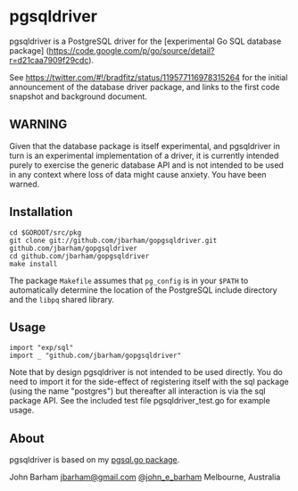 pgsqldriver
===========

pgsqldriver is a PostgreSQL driver for the [experimental Go SQL database package]
(https://code.google.com/p/go/source/detail?r=d21caa7909f29cdc).

See https://twitter.com/#!/bradfitz/status/119577116978315264
for the initial announcement of the database driver package, and links
to the first code snapshot and background document.

WARNING
-------

Given that the database package is itself experimental, and pgsqldriver
in turn is an experimental implementation of a driver, it is currently intended
purely to exercise the generic database API and is not intended to be used
in any context where loss of data might cause anxiety.  You have been warned.

Installation
------------

	cd $GOROOT/src/pkg
	git clone git://github.com/jbarham/gopgsqldriver.git github.com/jbarham/gopgsqldriver
	cd github.com/jbarham/gopgsqldriver
	make install

The package `Makefile` assumes that `pg_config` is in your `$PATH` to
automatically determine the location of the PostgreSQL include directory and
the `libpq` shared library.

Usage
-----

	import "exp/sql"
	import _ "github.com/jbarham/gopgsqldriver"
		
Note that by design pgsqldriver is not intended to be used directly.
You do need to import it for the side-effect of registering itself with
the sql package (using the name "postgres") but thereafter all interaction
is via the sql package API.  See the included test file pgsqldriver_test.go
for example usage.

About
-----

pgsqldriver is based on my [pgsql.go package](https://github.com/jbarham/pgsql.go).

John Barham 
jbarham@gmail.com 
[@john_e_barham](http://www.twitter.com/john_e_barham) 
Melbourne, Australia
